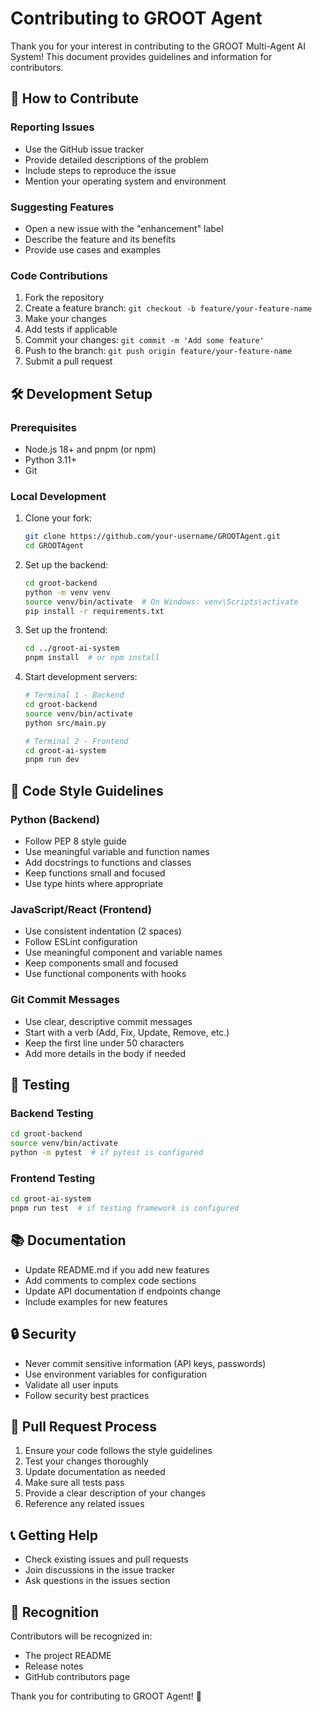 # Contributing to GROOT Agent

Thank you for your interest in contributing to the GROOT Multi-Agent AI System! This document provides guidelines and information for contributors.

## 🤝 How to Contribute

### Reporting Issues
- Use the GitHub issue tracker
- Provide detailed descriptions of the problem
- Include steps to reproduce the issue
- Mention your operating system and environment

### Suggesting Features
- Open a new issue with the "enhancement" label
- Describe the feature and its benefits
- Provide use cases and examples

### Code Contributions
1. Fork the repository
2. Create a feature branch: `git checkout -b feature/your-feature-name`
3. Make your changes
4. Add tests if applicable
5. Commit your changes: `git commit -m 'Add some feature'`
6. Push to the branch: `git push origin feature/your-feature-name`
7. Submit a pull request

## 🛠️ Development Setup

### Prerequisites
- Node.js 18+ and pnpm (or npm)
- Python 3.11+
- Git

### Local Development
1. Clone your fork:
   ```bash
   git clone https://github.com/your-username/GROOTAgent.git
   cd GROOTAgent
   ```

2. Set up the backend:
   ```bash
   cd groot-backend
   python -m venv venv
   source venv/bin/activate  # On Windows: venv\Scripts\activate
   pip install -r requirements.txt
   ```

3. Set up the frontend:
   ```bash
   cd ../groot-ai-system
   pnpm install  # or npm install
   ```

4. Start development servers:
   ```bash
   # Terminal 1 - Backend
   cd groot-backend
   source venv/bin/activate
   python src/main.py

   # Terminal 2 - Frontend
   cd groot-ai-system
   pnpm run dev
   ```

## 📝 Code Style Guidelines

### Python (Backend)
- Follow PEP 8 style guide
- Use meaningful variable and function names
- Add docstrings to functions and classes
- Keep functions small and focused
- Use type hints where appropriate

### JavaScript/React (Frontend)
- Use consistent indentation (2 spaces)
- Follow ESLint configuration
- Use meaningful component and variable names
- Keep components small and focused
- Use functional components with hooks

### Git Commit Messages
- Use clear, descriptive commit messages
- Start with a verb (Add, Fix, Update, Remove, etc.)
- Keep the first line under 50 characters
- Add more details in the body if needed

## 🧪 Testing

### Backend Testing
```bash
cd groot-backend
source venv/bin/activate
python -m pytest  # if pytest is configured
```

### Frontend Testing
```bash
cd groot-ai-system
pnpm run test  # if testing framework is configured
```

## 📚 Documentation

- Update README.md if you add new features
- Add comments to complex code sections
- Update API documentation if endpoints change
- Include examples for new features

## 🔒 Security

- Never commit sensitive information (API keys, passwords)
- Use environment variables for configuration
- Validate all user inputs
- Follow security best practices

## 🚀 Pull Request Process

1. Ensure your code follows the style guidelines
2. Test your changes thoroughly
3. Update documentation as needed
4. Make sure all tests pass
5. Provide a clear description of your changes
6. Reference any related issues

## 📞 Getting Help

- Check existing issues and pull requests
- Join discussions in the issue tracker
- Ask questions in the issues section

## 🎉 Recognition

Contributors will be recognized in:
- The project README
- Release notes
- GitHub contributors page

Thank you for contributing to GROOT Agent! 🌱 